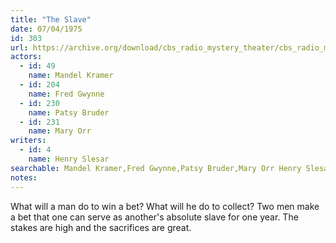 ```yaml
---
title: "The Slave"
date: 07/04/1975
id: 303
url: https://archive.org/download/cbs_radio_mystery_theater/cbs_radio_mystery_theater-0301-0350.zip/cbs_radio_mystery_theater-0301-0350%2Fcbsrmt_0303_the_slave.mp3
actors:  
  - id: 49
    name: Mandel Kramer  
  - id: 204
    name: Fred Gwynne  
  - id: 230
    name: Patsy Bruder  
  - id: 231
    name: Mary Orr
writers:  
  - id: 4
    name: Henry Slesar
searchable: Mandel Kramer,Fred Gwynne,Patsy Bruder,Mary Orr Henry Slesar
notes:  
---
```

What will a man do to win a bet? What will he do to collect? Two men make a bet that one can serve as another's absolute slave for one year. The stakes are high and the sacrifices are great.